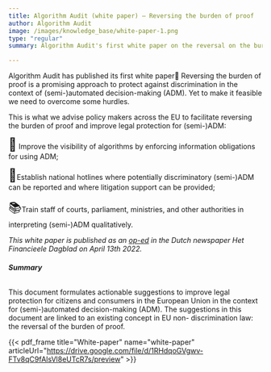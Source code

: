 ```yaml
---
title: Algorithm Audit (white paper) – Reversing the burden of proof
author: Algorithm Audit
image: /images/knowledge_base/white-paper-1.png
type: "regular"
summary: Algorithm Audit's first white paper on the reversal on the burden of proof in the context of (semi-)automated decision-making

---
```

Algorithm Audit has published its first white paper🥇 Reversing the burden of proof is a promising approach to protect against discrimination in the context of (semi-)automated decision-making (ADM). Yet to make it feasible we need to overcome some hurdles.

This is what we advise policy makers across the EU to facilitate reversing the burden of proof and improve legal protection for (semi-)ADM:

<span style="font-size: 25px;">👀</span> Improve the visibility of algorithms by enforcing information obligations for using ADM;

<span style="font-size: 25px;">🤳</span>Establish national hotlines where potentially discriminatory (semi-)ADM can be reported and where litigation support can be provided;

<span style="font-size: 25px;">📚</span>Train staff of courts, parliament, ministries, and other authorities in interpreting (semi-)ADM qualitatively. 

<span style="font-size: 14px; font-style:italic">This white paper is published as an [op-ed](https://fd.nl/opinie/1436425/we-moeten-ons-bezinnen-op-het-bestaansrecht-van-algoritmen) in the Dutch newspaper _Het Financieele Dagblad_ on April 13th 2022.</span>

###### **Summary**

This document formulates actionable suggestions to improve legal protection for citizens and consumers in the European Union in the context for (semi-)automated decision-making (ADM). The suggestions in this document are linked to an existing concept in EU non- discrimination law: the reversal of the burden of proof.

{{< pdf_frame title="White-paper" name="white-paper" articleUrl="https://drive.google.com/file/d/1RHdqoGVgwv-FTv8qC9fAlsVl8eUTcR7s/preview" >}}
